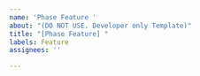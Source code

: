 ```yaml
---
name: 'Phase Feature '
about: "(DO NOT USE. Developer only Template)"
title: "[Phase Feature] "
labels: Feature
assignees: ''

---
```



